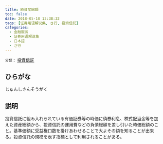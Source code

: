 ```yaml
---
title: 純資産総額
toc: false
date: 2018-05-18 13:38:32
tags: [证券用语解说集, さ行, 投資信託]
categories:
  - 金融服务
  - 证券用语解说集
  - 日本語
  - さ行
---
```


`分類：` [投資信託](/tags/投資信託/)

## ひらがな

じゅんしさんそうがく

## 説明

投資信託に組み入れられている有価証券等の時価に債券利息、株式配当金等を加えた資産総額から、投資信託の運用費などの負債総額を差し引いた時価総額のこと。基準価額に受益権口数を掛けあわせることで大よその額を知ることが出来る。投資信託の規模を表す指標として利用されることがある。
